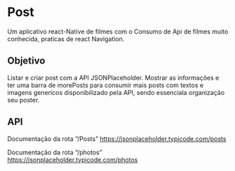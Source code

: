 # Post
Um aplicativo react-Native de filmes com o Consumo de Api de filmes muito conhecida, praticas de react Navigation.

## Objetivo

Listar e criar post com a API JSONPlaceholder. Mostrar as informações e ter uma barra de morePosts para consumir mais posts com textos e imagens genericos disponibilizado pela API, sendo essenciala organização seu poster.

## API 

Documentação da rota “/Posts”
https://jsonplaceholder.typicode.com/posts

Documentação da rota “/photos”
https://jsonplaceholder.typicode.com/photos
